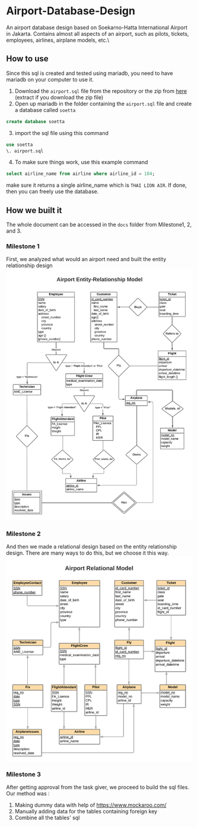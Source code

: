 # Airport-Database-Design

An airport database design based on Soekarno-Hatta International Airport in Jakarta. Contains almost all aspects of an airport, such as pilots, tickets, employees, airlines, airplane models, etc.\

## How to use
Since this sql is created and tested using mariadb, you need to have mariadb on your computer to use it.
1. Download the `airport.sql` file from the repository or the zip from [here](https://github.com/bagasjiwanta/Airport-Database-Design/files/7792566/airport.zip) (extract if you download the zip file)
2. Open up mariadb in the folder containing the `airport.sql` file and create a database called `soetta`
```sql
create database soetta
```
3. import the sql file using this command
```sql
use soetta
\. airport.sql
```
4. To make sure things work, use this example command
```sql
select airline_name from airline where airline_id = 104;
```
make sure it returns a single airline_name which is `THAI LION AIR`. If done, then you can freely use the database.

## How we built it
The whole document can be accessed in the `docs` folder from Milestone1, 2, and 3.

### Milestone 1
First, we analyzed what would an airport need and built the entity relationship design
<img src="./images/entity-relationship-design.png"></img>

### Milestone 2
And then we made a relational design based on the entity relationship design. There are many ways to do this, but we choose it this way.
<img src="./images/relational-design.png"></img>

### Milestone 3
After getting approval from the task giver, we proceed to build the sql files. Our method was :
1. Making dummy data with help of https://www.mockaroo.com/
2. Manually adding data for the tables containing foreign key
3. Combine all the tables' sql
